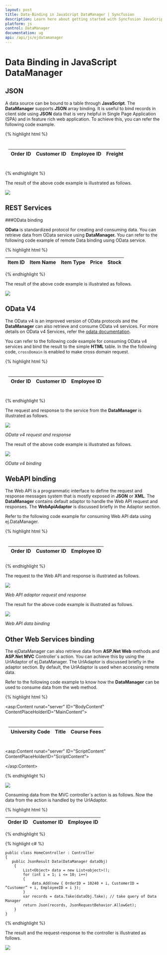```yaml
---
layout: post
title: Data-Binding in JavaScript DataManager | Syncfusion
description: Learn here about getting started with Syncfusion JavaScript DataManager control, its elements, and more.
platform: js
control: DataManager
documentation: ug
api: /api/js/ejdatamanager
---
```


# Data Binding in JavaScript DataManager

## JSON

A data source can be bound to a table through **JavaScript**. The **DataManager** supports **JSON** array binding. It is useful to bind records in client side using **JSON** data that is very helpful in Single Page Application (SPA) and in feature rich web application. To achieve this, you can refer the following code example.

{% highlight html %}
<body>
   <div class="datatable" style="padding:10px">
      <table id="table1" class="table table-striped table-bordered" style="width:700px">
         <thead>
            <tr>
               <th>Order ID</th>
               <th>Customer ID</th>
               <th>Employee ID</th>
               <th>Freight</th>
            </tr>
         </thead>
         <tbody></tbody>
      </table>
   </div>
   <script type="text/javascript">
      $(function () {
          window.data = [{ OrderID: 10248, CustomerID: "VINET", EmployeeID: 2, Freight: 32.38 },
                          { OrderID: 10249, CustomerID: "AANAR", EmployeeID: 9, Freight: 11.61 },
                          { OrderID: 10250, CustomerID: "VICTE", EmployeeID: 2, Freight: 65.83 },
                          { OrderID: 10251, CustomerID: "TOMSP", EmployeeID: 7, Freight: 70.63 },
                          { OrderID: 10252, CustomerID: "SUPRD", EmployeeID: 9, Freight: 45.45 },
                          ];
          var dataManager = ej.DataManager(data);
          var query = ej.Query();
          var promise = dataManager.executeLocal(query);
          $("#table1 tbody").html($("#tableTemplate").render(promise));
      });
   </script>
   <script id="tableTemplate" type="text/x-jsrender">
      <tr>
        <td>{{"{{"}}>OrderID{{}}}}</td>
        <td>{{"{{"}}>CustomerID{{}}}}</td>
        <td>{{"{{"}}>EmployeeID{{}}}}</td>
        <td>{{"{{"}}>Freight{{}}}}</td>
      </tr>       
   </script>
</body>

{% endhighlight %}



The result of the above code example is illustrated as follows.



![](/js/DataManager/Data-Binding_images/Data-Binding_img1.png) 

## REST Services

###OData binding

**OData** is standardized protocol for creating and consuming data. You can retrieve data from OData service using **DataManager.** You can refer to the following code example of remote Data binding using OData service.



{% highlight html %}

<body>
   <div class="datatable">
      <table id="table1">
         <thead>
            <tr>
               <th>Item ID</th>
               <th>Item Name</th>
               <th>Item Type</th>
               <th>Price</th>
               <th>Stock</th>
            </tr>
         </thead>
         <tbody></tbody>
      </table>
   </div>
   <script type="text/javascript">
      var dataManger = ej.DataManager(
                           "http://mvc.syncfusion.com/Services/Northwnd.svc"
                       );
      
      // Query creation
      var query = ej.Query()
          .from("Foods")
          .select("ItemID", "ItemName", "ItemType", "Price", "Stock").take(7)
      var execute = dataManger.executeQuery(query) // executing query
             .done(function (e) {
                 $("#table1 tbody").html($("#tableTemplate").render(e.result));
             });
      
   </script>
   <script id="tableTemplate" type="text/x-jsrender">
      <tr>
        <td>{{"{{"}}>ItemID{{}}}}</td>
        <td>{{"{{"}}>ItemName{{}}}}</td>
        <td>{{"{{"}}>ItemType{{}}}}</td>
        <td>{{"{{"}}>Price{{}}}}</td>
        <td>{{"{{"}}>Stock{{}}}}</td>
      </tr>
   </script>
</body>

{% endhighlight %}



The result of the above code example is illustrated as follows.

![](/js/DataManager/Data-Binding_images/Data-Binding_img2.png) 

## OData V4

The OData v4 is an improved version of OData protocols and the **DataManager** can also retrieve and consume OData v4 services.  For more details on OData v4 Services, refer the [odata documentation](http://www.odata.org/documentation/).

You can refer to the following code example for consuming OData v4 services and bind the result to the simple **HTML** table. In the the following code, `crossDomain` is enabled to make cross domain request.

{% highlight html %}

<body>
   <div class="datatable" style="padding:10px">
      <table id="table1" class="table table-striped table-bordered" style="width:700px" >
         <thead>
            <tr>
               <th>Order ID</th>
               <th>Customer ID</th>
               <th>Employee ID</th>
            </tr>
         </thead>
         <tbody></tbody>
      </table>
   </div>
   <script type="text/javascript">
      $(function () {
          var dataManager = ej.DataManager({ url: "http://services.odata.org/V4/Northwind/Northwind.svc/", crossDomain: true });
          var query = new ej.Query().from("Orders").select("OrderID", "CustomerID", "EmployeeID").take(5);
          var promise = dataManager.executeQuery(query);
          promise.done(function (e) {
              $("#table1 tbody").html($("#tableTemplate").render(e.result.value));
          });
      });
   </script>
   <script id="tableTemplate" type="text/x-jsrender">
      <tr>
        <td>{{"{{"}}>OrderID{{}}}}</td>
        <td>{{"{{"}}>CustomerID{{}}}}</td>
        <td>{{"{{"}}>EmployeeID{{}}}}</td>
      </tr>
   </script>
</body>

{% endhighlight %}



The request and response to the service from the **DataManager** is illustrated as follows.



![](/js/DataManager/Data-Binding_images/Data-Binding_img3.png) 

 _OData v4 request and response_

The result of the above code example is illustrated as follows.



![](/js/DataManager/Data-Binding_images/Data-Binding_img4.png) 

 _OData v4 binding_

## WebAPI binding

The Web API is a programmatic interface to define the request and response messages system that is mostly exposed in **JSON** or **XML**. The **DataManager** contains default adaptor to handle the Web API request and responses. The **WebApiAdaptor** is discussed briefly in the Adaptor section.

Refer to the following code example for consuming Web API data using ej.DataManager.



{% highlight html %}

<body>
   <div class="datatable" style="padding:10px">
      <table id="table1" class="table table-striped table-bordered" style="width:700px" >
         <thead>
            <tr>
               <th>Order ID</th>
               <th>Customer ID</th>
               <th>Employee ID</th>
            </tr>
         </thead>
         <tbody></tbody>
      </table>
   </div>
   <script type="text/javascript">
      $(function () {
          var dataManager = ej.DataManager({ url: "http://mvc.syncfusion.com/UGService/api/Orders", crossDomain: true, adaptor:new ej.WebApiAdaptor() });
          var query = new ej.Query().take(5);
          var promise = dataManager.executeQuery(query);
          promise.done(function (e) {
              $("#table1 tbody").html($("#tableTemplate").render(e.result));
          });
      });
   </script>
   <script id="tableTemplate" type="text/x-jsrender">
      <tr>
        <td>{{"{{"}}>OrderID{{}}}}</td>
        <td>{{"{{"}}>CustomerID{{}}}}</td>
        <td>{{"{{"}}>EmployeeID{{}}}}</td>
      </tr>
   </script>
</body>
{% endhighlight %}



The request to the Web API and response is illustrated as follows.

![](/js/DataManager/Data-Binding_images/Data-Binding_img5.png) 

_Web API adaptor request and response_

The result for the above code example is illustrated as follows.



![](/js/DataManager/Data-Binding_images/Data-Binding_img6.png) 

_Web API data binding_

## Other Web Services binding

The ejDataManager can also retrieve data from **ASP.Net Web** methods and **ASP.Net MVC** Controller`s action. You can achieve this by using the UrlAdaptor of ej.DataManager. The UrlAdaptor is discussed briefly in the adaptor section.  By default, the UrlAdaptor is used when accessing remote data. 

Refer to the following code example to know how the **DataManager** can be used to consume data from the web method.



{% highlight html %}

<asp:Content runat="server" ID="BodyContent" ContentPlaceHolderID="MainContent">
   <div class="datatable" style="padding:10px">
      <table id="table1" class="table table-striped table-bordered" style="width:700px" >
         <thead>
            <tr>
               <th>University Code</th>
               <th>Title</th>
               <th>Course Fees</th>
            </tr>
         </thead>
         <tbody></tbody>
      </table>
   </div>
</asp:Content>

<asp:Content runat="server" ID="ScriptContent" ContentPlaceHolderID="ScriptContent">
   <script type="text/javascript">
      $(function () {
          var dataManager = ej.DataManager({ url: "WebService1.asmx/getData" });
          var promise = dataManager.executeQuery(new ej.Query());
          promise.done(function (e) {
              $("#table1 tbody").append($("#tableTemplate").render(e.result));
          });
      });
   </script>
   <script id="tableTemplate" type="text/x-jsrender">
      <tr>
        <td>{{"{{"}}>UniversityCode{{}}}}</td>
        <td>{{"{{"}}>Title{{}}}}</td>
        <td>{{"{{"}}>CourseFees{{}}}}</td>
      </tr>
   </script>
</asp:Content>

{% endhighlight %}


![](/js/DataManager/Data-Binding_images/Data-Binding_img7.png) 

Consuming data from the MVC controller`s action is as follows. Now the data from the action is handled by the UrlAdaptor.



{% highlight html %}

<body>
   <div class=”datatable”>
      <table id=”table1” class=”table table-striped table-bordered” style=”width:700px”>
         <thead>
            <tr>
               <th>Order ID</th>
               <th>Customer ID</th>
               <th>Employee ID</th>
            </tr>
         </thead>
         <tbody></tbody>
      </table>
   </div>
   <script type=”text/javascript”>
      $(function () {
          var dataManager = ej.DataManager({ url: “Home/Data”, adaptor: new ej.UrlAdaptor() });
          var query = ej.Query().take(3);
          var execute = dataManager.executeQuery(query) // executing query
                 .done(function I {
                     $(“#table1 tbody”).html($(“#tableTemplate”).render(e.result));
                 });
      });
   </script>
   <script id=”tableTemplate” type=”text/x-jsrender”>
      <tr>
        <td>{{"{{"}}>OrderID{{}}}}</td>
        <td>{{"{{"}}>CustomerIDTitle{{}}}}</td>
        <td>{{"{{"}}>EmployeeID{{}}}}</td>
      </tr>
   </script>
</body>

{% endhighlight %}



{% highlight c# %}


    public class HomeController : Controller
    {
       public JsonResult Data(DataManager dataObj)
        {
            List<Object> data = new List<object>();
            for (int i = 1; i <= 10; i++)
            {
                data.Add(new { OrderID = 10240 + i, CustomerID = “Customer” + i, EmployeeID = i });
            }
            var records = data.Take(dataObj.Take); // take query of Data Manager
            return Json(records, JsonRequestBehavior.AllowGet);
        }
    }
{% endhighlight %}



The result and the request-response to the controller is illustrated as follows.

![](/js/DataManager/Data-Binding_images/Data-Binding_img8.png) 
